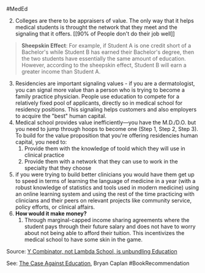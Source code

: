 #MedEd

2. Colleges are there to be appraisers of value. The only way that it helps medical students is throught the network that they meet and the signaling that it offers. [[90% of People don't do their job well]]
>**Sheepskin Effect**: For example, if Student A is one credit short of a Bachelor's while Student B has earned their Bachelor's degree, then the two students have essentially the same amount of education. However, according to the sheepskin effect, Student B will earn a greater income than Student A.
3. Residencies are important signaling values - if you are a dermatologist, you can signal more value than a person who is trying to become a family practice physician. People use education to compete for a relatively fixed pool of applicants, directly so in medical school for residency positions. This signaling helps customers and also employers to acquire the "best" human capital. 
5. Medical school provides value inefficiently—you have the M.D./D.O. but you need to jump through hoops to become one (Step 1, Step 2, Step 3). To build for the value proposition that you're offering residencies human capital, you need to: 
	1. Provide them with the knowledge of toold which they will use in clinical practice
	2. Provide them with a network that they can use to work in the specialty that they choose
6. if you were trying to build better clinicians you would have them get up to speed in terms of learning the language of medicine in a year (with a robust knowledge of statistics and tools used in modern medicine) using an online learning system and using the rest of the time practicing with clinicians and their peers on relevant projects like community service, policy efforts, or clinical affairs. 
7. **How would it make money?**
	1. Through marginal-capped income sharing agreements where the student pays through their future salary and does not have to worry about not being able to afford their tuition. This incentivizes the medical school to have some skin in the game. 

Source: [Y Combinator, not Lambda School, is unbundling Education](https://medium.com/swlh/y-combinator-not-lambda-school-is-unbundling-education-bd6fdf0c78d7)

See: [The Case Against Education](https://www.amazon.com/Case-against-Education-System-Waste/dp/0691174652), Bryan Caplan #BookRecommendation









